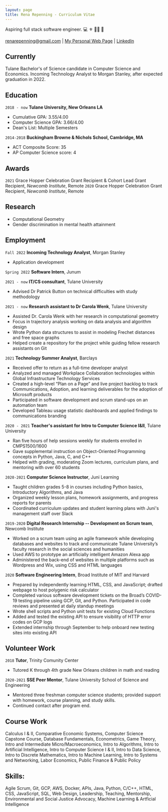 ```yaml
---
layout: page
title: Rena Repenning - Curriculum Vitae
---
```


Aspiring full stack software engineer.
💻 ⚜️ 🏃‍♀️ 🍎

<div id="webaddress">
<a href="renarepenning@gmail.com">renarepenning@gmail.com</a>
| <a href="http://renarepenning.com">My Personal Web Page</a>
| <a href="https://www.linkedin.com/in/renarepenning/">LinkedIn</a>
</div>


## Currently
Tulane Bachelor's of Science candidate in Computer Science and Economics. Incoming Technology Analyst to Morgan Stanley, after expected graduation in 2022.

## Education
`2018 - now`
__Tulane University, New Orleans LA__
- Cumulative GPA: 3.55/4.00
- Computer Science GPA: 3.66/4.00
- Dean's List: Multiple Semesters

`2014-2018`
__Buckingham Browne & Nichols School, Cambridge, MA__
- ACT Composite Score: 35
- AP Computer Science score: 4

## Awards

`2021`
Grace Hopper Celebration Grant Recipient & Cohort Lead Grant Recipient, *Newcomb Institute*, Remote
`2020`
Grace Hopper Celebration Grant Recipient, *Newcomb Institute*, Remote



## Research
- Computational Geometry
- Gender discrimination in mental health attainment


## Employment

`Fall 2022`
__Incoming Technology Analyst__, Morgan Stanley
- Application development

`Spring 2022`
__Software Intern__, Junum

`2021 - now`
__IT/CS consultant__, Tulane University
- Advised Dr Patrick Button on technical difficulties with study methodology

`2021 - now`
__Research assistant to Dr Carola Wenk__, Tulane University
- Assisted Dr. Carola Wenk with her research in computational geometry
- Focus in trajectory analysis working on data analysis and algorithm design
- Wrote Python data structures to assist in modeling Frechet distances and free space graphs
- Helped create a repository for the project while guiding fellow research assistants on Git

`2021`
__Technology Summer Analyst__, Barclays
- Received offer to return as a full-time developer analyst
- Analyzed and managed Workplace Collaboration technologies within Global Infrastructure Technology Services
- Created a high-level “Plan on a Page” and live project backlog to track Communications, Adoption, and learning deliverables for the adoption of Microsoft products
- Participated in software development and scrum stand-ups on an automation team
- Developed Tableau usage statistic dashboards and applied findings to communications branding

`2020 - 2021`
__Teacher's assistant for Intro to Computer Science I&II__, Tulane University
- Ran five hours of help sessions weekly for students enrolled in CMPS1500/1600
- Gave supplemental instruction on Object-Oriented Programming concepts in Python, Java, C, and C++
- Helped with grading, moderating Zoom lectures, curriculum plans, and mentoring with over 60 students

`2020-2021`
__Computer Science Instructor__, Juni Learning
- Taught children grades 5-8 in courses including Python basics, Introductory Algorithms, and Java
- Organized weekly lesson plans, homework assignments, and progress reports for parents
- Coordinated curriculum updates and student learning plans with Juni's management staff over Slack

`2019-2020`
__Digital Research Internship -- Development on Scrum team__, Newcomb Institute
- Worked on a scrum team using an agile framework while developing databases and websites to track and communicate Tulane University’s faculty research in the social sciences and humanities
- Used AWS to prototype an artificially intelligent Amazon Alexa app
- Administered the back-end of websites in multiple platforms such as Wordpress and Wix, using CSS and HTML languages

`2020`
__Software Engineering Intern__, Broad Institute of MIT and Harvard
- Prepared by independently learning HTML, CSS, and JavaScript; drafted webpage to host polygenic risk calculator
- Completed various software development tickets on the Broad’s COVID-19 testing pipeline using GCP, Git, and Python. Participated in code reviews and presented at daily standup meetings
- Wrote shell scripts and Python unit tests for existing Cloud Functions
- Added and tested the existing API to ensure visibility of HTTP error codes on GCP logs
- Extended internship through September to help onboard new testing sites into existing API

## Volunteer Work
`2018`
__Tutor__, Trinity Comunity Center
- Tutored K through 4th grade New Orleans children in math and reading

`2020-2021`
__SSE Peer Mentor__, Tulane University School of Science and Engineering
- Mentored three freshman computer science students; provided support with homework, course planning, and study skills. 
- Continued contact after program end.


## Course Work
Calculus I & II, Comparative Economic Systems, Computer Science Capstone Course, Database Fundamentals, Econometrics, Game Theory, Intro and Intermediate Micro/Macroeconomics, Intro to Algorithms, Intro to Artificial Intelligence, Intro to Computer Science I & II, Intro to Data Science, Intro to Discrete Mathematics, Intro to Machine Learning, Intro to Systems and Networking, Labor Economics, Public Finance & Public Policy

## Skills: 
Agile Scrum, Git,  GCP, AWS, Docker, APIs, Java, Python, C/C++, HTML, CSS, JavaScript, SQL, Web Design, Leadership, Teaching, Mentorship,  Environmental and Social Justice Advocacy, Machine Learning & Artficial Intelligence



<!-- ### Footer

Last updated: November 2022 -->

